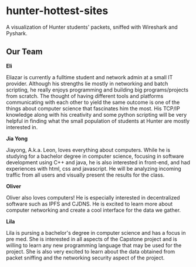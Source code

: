 # hunter-hottest-sites


A visualization of Hunter students' packets, sniffed with Wireshark and Pyshark.


## Our Team

**Eli**

Eliazar is currently a fulltime student and network admin at a small IT provider. Although his strengths lie mostly in networking and batch scripting, he really enjoys programming and building big programs/projects from scratch. The thought of having different tools and platforms communicating with each other to yield the same outcome is one of the things about computer science that fascinates him the most. His TCP/IP knowledge along with his creativity and some python scripting will be very helpful in finding what the small population of students at Hunter are mostly interested in.

**Jia Yong**

Jiayong, A.k.a. Leon, loves everything about computers. While he is studying for a bachelor degree in computer science, focusing in software development using C++ and java, he is also interested in front-end, and had experiences with html, css and javascript. He will be analyzing incoming traffic from all users and visually present the results for the class.

**Oliver**

Oliver also loves computers! He is especially interested in decentralized software such as IPFS and CJDNS. He is excited to learn more about computer networking and create a cool interface for the data we gather.

**Lila**

Lila is pursing a bachelor's degree in computer science and has a focus in pre med. She is interested in all aspects of the Capstone project and is willing to learn any new programming language that may be used for the project. She is also very excited to learn about the data obtained from packet sniffing and the networking security aspect of the project.
 
